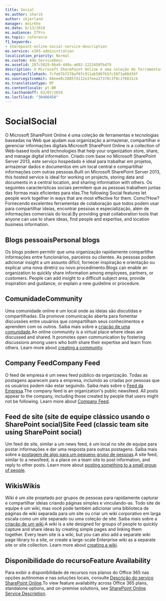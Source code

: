 ```yaml
---
title: Social
ms.author: sharik
author: skjerland
manager: mnirkhe
ms.date: 6/13/2018
ms.audience: ITPro
ms.topic: reference
f1_keywords:
- sharepoint-online-social-service-description
ms.service: o365-administration
localization_priority: Normal
ms.custom: Adm_ServiceDesc
ms.assetid: 207c5829-0ba9-440a-a602-1222458fb479
description: O Microsoft SharePoint Online é uma coleção de ferramentas e tecnologias baseadas na Web que ajudam sua organização a armazenar, compartilhar e gerenciar informações digitais. Criado com base no Microsoft SharePoint Server 2013, este serviço hospedado é ideal para trabalhar em projetos, armazenar dados e documentos em um local central e compartilhar informações com outras pessoas. Os seguintes características sociais permitem que as pessoas trabalhem juntas das formas mais eficientes para elas. Como? Fornecendo excelentes ferramentas de colaboração que todos podem usar para compartilhar ideias, encontrar pessoas e especialização, além de informações comerciais do local.
ms.openlocfilehash: 7cfe67b7278af07c911ab5807b5fc5073a88d39f
ms.sourcegitcommit: 68eee0c2885fd112e37eea27370c3f8c1f0831cb
ms.translationtype: MT
ms.contentlocale: pt-BR
ms.lasthandoff: 03/07/2019
ms.locfileid: "30466458"
---
```

# <a name="social"></a><span data-ttu-id="841c4-107">Social</span><span class="sxs-lookup"><span data-stu-id="841c4-107">Social</span></span>

<span data-ttu-id="841c4-108">O Microsoft SharePoint Online é uma coleção de ferramentas e tecnologias baseadas na Web que ajudam sua organização a armazenar, compartilhar e gerenciar informações digitais.</span><span class="sxs-lookup"><span data-stu-id="841c4-108">Microsoft SharePoint Online is a collection of Web-based tools and technologies that help your organization store, share, and manage digital information.</span></span> <span data-ttu-id="841c4-109">Criado com base no Microsoft SharePoint Server 2013, este serviço hospedado é ideal para trabalhar em projetos, armazenar dados e documentos em um local central e compartilhar informações com outras pessoas.</span><span class="sxs-lookup"><span data-stu-id="841c4-109">Built on Microsoft SharePoint Server 2013, this hosted service is ideal for working on projects, storing data and documents in a central location, and sharing information with others.</span></span> <span data-ttu-id="841c4-110">Os seguintes características sociais permitem que as pessoas trabalhem juntas das formas mais eficientes para elas.</span><span class="sxs-lookup"><span data-stu-id="841c4-110">The following Social features let people work together in ways that are most effective for them.</span></span> <span data-ttu-id="841c4-111">Como?</span><span class="sxs-lookup"><span data-stu-id="841c4-111">How?</span></span> <span data-ttu-id="841c4-112">Fornecendo excelentes ferramentas de colaboração que todos podem usar para compartilhar ideias, encontrar pessoas e especialização, além de informações comerciais do local.</span><span class="sxs-lookup"><span data-stu-id="841c4-112">By providing great collaboration tools that anyone can use to share ideas, find people and expertise, and location business information.</span></span> 
  
## <a name="personal-blogs"></a><span data-ttu-id="841c4-113">Blogs pessoais</span><span class="sxs-lookup"><span data-stu-id="841c4-113">Personal blogs</span></span>
<span data-ttu-id="841c4-114"><a name="bkmk_Blogs"> </a></span><span class="sxs-lookup"><span data-stu-id="841c4-114"></span></span>

<span data-ttu-id="841c4-p103">Os blogs podem permitir que uma organização rapidamente compartilhe informações entre funcionários, parceiros ou clientes. As pessoas podem adicionar insight a um assunto difícil, fornecer inspiração e orientação ou explicar uma nova diretriz ou novo procedimento.</span><span class="sxs-lookup"><span data-stu-id="841c4-p103">Blogs can enable an organization to quickly share information among employees, partners, or customers. People can add insight to a difficult subject area, provide inspiration and guidance, or explain a new guideline or procedure.</span></span>
  
## <a name="community"></a><span data-ttu-id="841c4-117">Comunidade</span><span class="sxs-lookup"><span data-stu-id="841c4-117">Community</span></span>
<span data-ttu-id="841c4-118"><a name="bkmk_Community"> </a></span><span class="sxs-lookup"><span data-stu-id="841c4-118"></span></span>

<span data-ttu-id="841c4-p104">Uma comunidade online é um local onde as ideias são discutidas e compartilhadas. Ela promove comunicação aberta para fomentar discussões entre usuários que compartilham seus conhecimentos e aprendem com os outros. Saiba mais sobre a [criação de uma comunidade](https://go.microsoft.com/fwlink/p/?LinkId=271061).</span><span class="sxs-lookup"><span data-stu-id="841c4-p104">An online community is a virtual place where ideas are discussed and shared. It promotes open communication by fostering discussions among users who both share their expertise and learn from others. Learn more about [creating a community](https://go.microsoft.com/fwlink/p/?LinkId=271061).</span></span>
  
## <a name="company-feed"></a><span data-ttu-id="841c4-122">Company Feed</span><span class="sxs-lookup"><span data-stu-id="841c4-122">Company Feed</span></span>
<span data-ttu-id="841c4-123"><a name="bkmk_CompanyFeed"> </a></span><span class="sxs-lookup"><span data-stu-id="841c4-123"></span></span>

<span data-ttu-id="841c4-p105">O feed de empresa é um news feed público da organização. Todas as postagens aparecem para a empresa, incluindo as criadas por pessoas que os usuários podem não estar seguindo. Saiba mais sobre o [Feed da Empresa](https://go.microsoft.com/fwlink/p/?LinkId=271062).</span><span class="sxs-lookup"><span data-stu-id="841c4-p105">The company feed is an organization's public newsfeed. All posts appear to the company, including those created by people that users might not be following. Learn more about [Company Feed](https://go.microsoft.com/fwlink/p/?LinkId=271062).</span></span>
  
## <a name="site-feed-classic-team-site-using-sharepoint-social"></a><span data-ttu-id="841c4-127">Feed de site (site de equipe clássico usando o SharePoint social)</span><span class="sxs-lookup"><span data-stu-id="841c4-127">Site Feed (classic team site using SharePoint social)</span></span>
<span data-ttu-id="841c4-128"><a name="bkmk_SiteFeed"> </a></span><span class="sxs-lookup"><span data-stu-id="841c4-128"></span></span>

<span data-ttu-id="841c4-p106">Um feed de site, similar a um news feed, é um local no site de equipe para postar informações e dar uma resposta para outras postagens. Saiba mais sobre a [postagem de algo para um pequeno grupo de pessoas](https://go.microsoft.com/fwlink/p/?LinkId=271071).</span><span class="sxs-lookup"><span data-stu-id="841c4-p106">A site feed, similar to a newsfeed, is a place on a team site to post information, and reply to other posts. Learn more about [posting something to a small group of people](https://go.microsoft.com/fwlink/p/?LinkId=271071).</span></span>
  
## <a name="wikis"></a><span data-ttu-id="841c4-131">Wikis</span><span class="sxs-lookup"><span data-stu-id="841c4-131">Wikis</span></span>
<span data-ttu-id="841c4-132"><a name="bkmk_Wikis"> </a></span><span class="sxs-lookup"><span data-stu-id="841c4-132"></span></span>

<span data-ttu-id="841c4-p107">Wiki é um site projetado por grupos de pessoas para rapidamente capturar e compartilhar ideias criando páginas simples e vinculando-as. Todo site de equipe é um wiki, mas você pode também adicionar uma biblioteca de páginas de wiki separada para um site ou criar um wiki corporativo em larga escala como um site separado ou uma coleção de site. Saiba mais sobre a [criação de um wiki](https://go.microsoft.com/fwlink/p/?LinkId=271358).</span><span class="sxs-lookup"><span data-stu-id="841c4-p107">A wiki is a site designed for groups of people to quickly capture and share ideas by creating simple pages and linking them together. Every team site is a wiki, but you can also add a separate wiki page library to a site, or create a large-scale Enterprise wiki as a separate site or site collection. Learn more about [creating a wiki](https://go.microsoft.com/fwlink/p/?LinkId=271358).</span></span>
  
## <a name="feature-availability"></a><span data-ttu-id="841c4-136">Disponibilidade do recurso</span><span class="sxs-lookup"><span data-stu-id="841c4-136">Feature Availability</span></span>
<span data-ttu-id="841c4-137"><a name="bkmk_Wikis"> </a></span><span class="sxs-lookup"><span data-stu-id="841c4-137"></span></span>

<span data-ttu-id="841c4-138">Para exibir a disponibilidade de recursos nos planos do Office 365 nas opções autônomas e nas soluções locais, consulte [Descrição do serviço SharePoint Online](sharepoint-online-service-description.md).</span><span class="sxs-lookup"><span data-stu-id="841c4-138">To view feature availability across Office 365 plans, standalone options, and on-premise solutions, see [SharePoint Online Service Description](sharepoint-online-service-description.md).</span></span>
  

